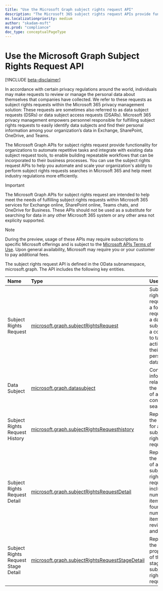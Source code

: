 ```yaml
---
title: "Use the Microsoft Graph subject rights request API"
description: "The Microsoft 365 subject rights request APIs provide functionality for organizations to automate repetitive tasks and integrate with their existing subject rights request tools to build repeatable workflows that can help meet industry regulations. You can use the subject rights request APIs to help with your legal needs."
ms.localizationpriority: medium
author: "skadam-msft"
ms.prod: "compliance"
doc_type: conceptualPageType
---
```


# Use the Microsoft Graph Subject Rights Request API

[!INCLUDE [beta-disclaimer](../../includes/beta-disclaimer.md)]

In accordance with certain privacy regulations around the world, individuals may make requests to review or manage the personal data about themselves that companies have collected. We refer to these requests as subject rights requests within the Microsoft 365 privacy management solution: These requests are sometimes also referred to as data subject requests (DSRs) or data subject access requests (DSARs). Microsoft 365 privacy management empowers personnel responsible for fulfilling subject rights requests to easily identify data subjects and find their personal information among your organization’s data in Exchange, SharePoint, OneDrive, and Teams. 

The Microsoft Graph APIs for subject rights request provide functionality for organizations to automate repetitive tasks and integrate with existing data subject request tools, to enable building repeatable workflows that can be incorporated to their business processes. You can use the subject rights request APIs to help you automate and scale your organization's ability to perform subject rights requests searches in Microsoft 365 and help meet industry regulations more efficiently.

> [!IMPORTANT]
> The Microsoft Graph APIs for subject rights request are intended to help meet the needs of fulfilling subject rights requests within Microsoft 365 services for Exchange online, SharePoint online, Teams chats, and OneDrive for Business. These APIs should not be used as a substitute for searching for data in any other Microsoft 365 system or any other area not explicity supported.

> [!NOTE]
> During the preview, usage of these APIs may require subscriptions to specific Microsoft offerings and is subject to the [Microsoft APIs Terms of Use](/legal/microsoft-apis/terms-of-use?context=graph%252fcontext).  Upon general availability, Microsoft may require you or your customer to pay additional fees.
>
> 

The subject rights request API is defined in the OData subnamespace, microsoft.graph. The API includes the following key entities.

| Name | Type       | Use case |
|:-|:-|:-|
| Subject Rights Request | [microsoft.graph.subjectRightsRequest](subjectRightsRequest.md) | Subject rights request is a formal request by a data subject to a controller to take an action on their personal data. |
| Data Subject | [microsoft.graph.datasubject](datasubject.md) | Contains information related to the subject of a content search. |
| Subject Rights Request History | [microsoft.graph.subjectRightsRequesthistory](subjectRightsRequesthistory.md) | Represents the history for a subject rights request. |
| Subject Rights Request Detail | [microsoft.graph.subjectRightsRequestDetail](subjectRightsRequestDetail.md) | Represents the details of a subject rights request, including number of items found, number of items reviewed, and so on. |
| Subject Rights Request Stage Detail | [microsoft.graph.subjectRightsRequestStageDetail](subjectRightsRequestStageDetail.md) | Represents the properties of the stages of a subject rights request. |



